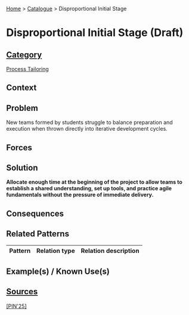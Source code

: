 [Home](../README.md) > [Catalogue](../Patterns_catalogue.md) > Disproportional Initial Stage

# Disproportional Initial Stage (Draft)

## [Category](categories/categories.md)

[Process Tailoring](categories/Process_Tailoring.md)

## Context

## Problem

New teams formed by students struggle to balance preparation and execution when thrown directly into iterative development cycles.

## Forces

## Solution

**Allocate enough time at the beginning of the project to allow teams to establish a shared understanding, set up tools, and practice agile fundamentals without the pressure of immediate delivery.**

## Consequences

## Related Patterns

|Pattern|Relation type|Relation description|
|--|--|--|
 
## Example(s) / Known Use(s)

## [Sources](../References.md)

[[PIN'25]](publications/pin25/pin25.md)
